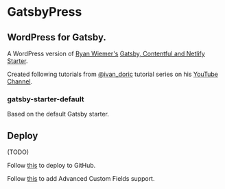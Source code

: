 # GatsbyPress

## WordPress for Gatsby.

A WordPress version of [Ryan Wiemer's](https://github.com/ryanwiemer) [Gatsby, Contentful and Netlify Starter](https://github.com/ryanwiemer/gatsby-starter-gcn).


Created following tutorials from [@ivan_doric](https://twitter.com/ivan_doric) tutorial series on his [YouTube Channel](https://www.youtube.com/watch?v=etii9yp1J6s).

### gatsby-starter-default
Based on the default Gatsby starter.

## Deploy

(TODO)

Follow [this](https://www.youtube.com/watch?v=oK5yJ2OTJHM&index=8&list=PLUBR53Dw-Ef8fe-8xJXtMpd1-uhgd2Qa6) to deploy to GitHub.

Follow [this](https://www.youtube.com/watch?v=8PAV_9JKW48&list=PLUBR53Dw-Ef8fe-8xJXtMpd1-uhgd2Qa6&index=6) to add Advanced Custom Fields support.
